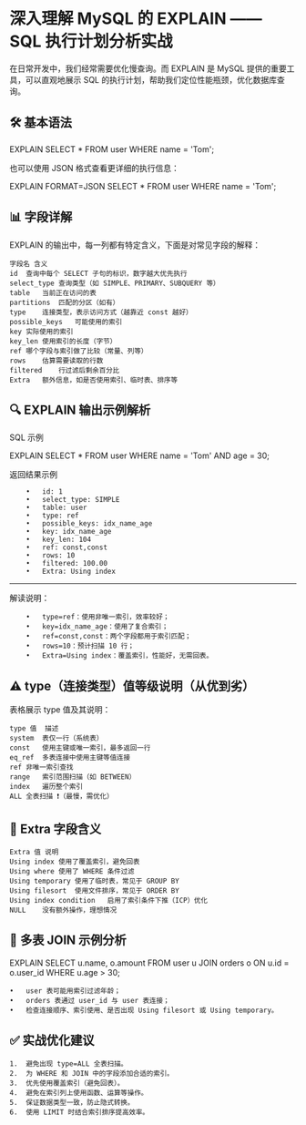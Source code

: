 # 深入理解 MySQL 的 EXPLAIN —— SQL 执行计划分析实战

在日常开发中，我们经常需要优化慢查询。而 EXPLAIN 是 MySQL 提供的重要工具，可以直观地展示 SQL 的执行计划，帮助我们定位性能瓶颈，优化数据库查询。

## 🛠 基本语法

EXPLAIN SELECT * FROM user WHERE name = 'Tom';

也可以使用 JSON 格式查看更详细的执行信息：

EXPLAIN FORMAT=JSON SELECT * FROM user WHERE name = 'Tom';

## 📊 字段详解

EXPLAIN 的输出中，每一列都有特定含义，下面是对常见字段的解释：
```
字段名	含义
id	查询中每个 SELECT 子句的标识，数字越大优先执行
select_type	查询类型（如 SIMPLE、PRIMARY、SUBQUERY 等）
table	当前正在访问的表
partitions	匹配的分区（如有）
type	连接类型，表示访问方式（越靠近 const 越好）
possible_keys	可能使用的索引
key	实际使用的索引
key_len	使用索引的长度（字节）
ref	哪个字段与索引做了比较（常量、列等）
rows	估算需要读取的行数
filtered	行过滤后剩余百分比
Extra	额外信息，如是否使用索引、临时表、排序等
```


## 🔍 EXPLAIN 输出示例解析

SQL 示例

EXPLAIN SELECT * FROM user WHERE name = 'Tom' AND age = 30;

返回结果示例
```
	•	id: 1
	•	select_type: SIMPLE
	•	table: user
	•	type: ref
	•	possible_keys: idx_name_age
	•	key: idx_name_age
	•	key_len: 104
	•	ref: const,const
	•	rows: 10
	•	filtered: 100.00
	•	Extra: Using index

```

------



解读说明：
```
	•	type=ref：使用非唯一索引，效率较好；
	•	key=idx_name_age：使用了复合索引；
	•	ref=const,const：两个字段都用于索引匹配；
	•	rows=10：预计扫描 10 行；
	•	Extra=Using index：覆盖索引，性能好，无需回表。
```


## ⚠️ type（连接类型）值等级说明（从优到劣）

表格展示 type 值及其说明：
```
type 值	描述
system	表仅一行（系统表）
const	使用主键或唯一索引，最多返回一行
eq_ref	多表连接中使用主键等值连接
ref	非唯一索引查找
range	索引范围扫描（如 BETWEEN）
index	遍历整个索引
ALL	全表扫描 ❗（最慢，需优化）
```
## 🧠 Extra 字段含义
```
Extra 值	说明
Using index	使用了覆盖索引，避免回表
Using where	使用了 WHERE 条件过滤
Using temporary	使用了临时表，常见于 GROUP BY
Using filesort	使用文件排序，常见于 ORDER BY
Using index condition	启用了索引条件下推（ICP）优化
NULL	没有额外操作，理想情况
```
## 🧪 多表 JOIN 示例分析

EXPLAIN
SELECT u.name, o.amount
FROM user u
JOIN orders o ON u.id = o.user_id
WHERE u.age > 30;

	•	user 表可能用索引过滤年龄；
	•	orders 表通过 user_id 与 user 表连接；
	•	检查连接顺序、索引使用、是否出现 Using filesort 或 Using temporary。



## ✅ 实战优化建议
	1.	避免出现 type=ALL 全表扫描。
	2.	为 WHERE 和 JOIN 中的字段添加合适的索引。
	3.	优先使用覆盖索引（避免回表）。
	4.	避免在索引列上使用函数、运算等操作。
	5.	保证数据类型一致，防止隐式转换。
	6.	使用 LIMIT 时结合索引排序提高效率。

